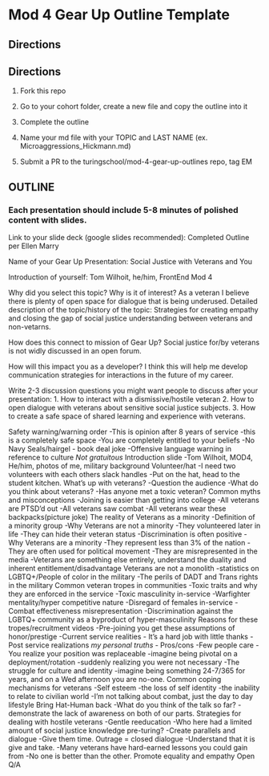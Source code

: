 # Mod 4 Gear Up Outline Template

## Directions

 ## Directions

  1) Fork this repo
  
  2) Go to your cohort folder, create a new file and copy the outline into it

  3) Complete the outline 

  4) Name your md file with your TOPIC and LAST NAME (ex.   Microaggressions_Hickmann.md)

  5)  Submit a PR to the turingschool/mod-4-gear-up-outlines repo, tag EM


## OUTLINE

### Each presentation should include 5-8 minutes of polished content with slides. 
  
  Link to your slide deck (google slides recommended): Completed Outline per Ellen Marry
  
  Name of your Gear Up Presentation: Social Justice with Veterans and You
  
  Introduction of yourself: Tom Wilhoit, he/him, FrontEnd Mod 4
  
  Why did you select this topic?  Why is it of interest? As a veteran I believe there is plenty of open space for dialogue that is being underused.
  Detailed description of the topic/history of the topic: Strategies for creating empathy and closing the gap of social justice understanding between veterans and non-vetarns.
  
  How does this connect to mission of Gear Up? Social justice for/by veterans is not widly discussed in an open forum.
  
  How will this impact you as a developer? I think this will help me develop communication strategies for interactions in the future of my career.
  
  Write 2-3 discussion questions you might want people to discuss after your presentation:
    1. How to interact with a dismissive/hostile veteran
    2. How to open dialogue with veterans about sensitive social justice subjects. 
    3. How to create a safe space of shared learning and experience with veterans.
    
    
Safety warning/warning order
	-This is opinion after 8 years of service
	-this is a completely safe space
	-You are completely entitled to your beliefs
	-No Navy Seals/hairgel - book deal joke
	-Offensive language warning in reference to culture *Not gratuitous*
Introduction slide 
	-Tom Wilhoit, MOD4, He/him, photos of me, military background
Volunteer/hat
	-I need two volunteers with each others slack handles
	-Put on the hat, head to the student kitchen.
What’s up with veterans?
	-Question the audience
		-What do you think about veterans?
		-Has anyone met a toxic veteran?
Common myths and misconceptions
	-Joining is easier than getting into college
	-All veterans are PTSD’d out
	-All veterans saw combat
	-All veterans wear these backpacks(picture joke)
The reality of Veterans as a minority
	-Definition of a  minority group
	-Why Veterans are not a minority
		-They volunteered later in life
		-They can hide their veteran status
		-Discrimination is often positive
	-Why Veterans are a minority
		-They represent less than 3% of the nation
		-They are often used for political movement
		-They are misrepresented in the media
	-Veterans are something else entirely, understand the duality and inherent entitlement/disadvantage
Veterans are not a monolith
	-statistics on LGBTQ+/People of color in the military
	-The perils of DADT and Trans rights in the military
Common veteran tropes in communities
	-Toxic traits and why they are enforced in the service
		-Toxic masculinity in-service
			-Warfighter mentality/hyper competitive nature
		-Disregard of females in-service
			-Combat effectiveness misrepresentation 
		-Discrimination against the LGBTQ+ community as a byproduct of hyper-masculinity 
Reasons for these tropes/recruitment videos
	-Pre-joining you get these assumptions of honor/prestige
	-Current service realities - It’s a hard job with little thanks
	-Post service realizations  *my personal truths* - Pros/cons
		-Few people care
		-You realize your position was replaceable 
			-imagine being pivotal on a deployment/rotation
			-suddenly realizing you were not necessary
	-The struggle for culture and identity
		-imagine being something 24-7/365 for years, and on a Wed afternoon you are no-one.
Common coping mechanisms for veterans
	-Self esteem
	-the loss of self identity 
	-the inability to relate to civilian world
		-I’m not talking about combat, just the day to day lifestyle 
Bring Hat-Human back
	-What do you think of the talk so far?
	-demonstrate the lack of awareness on both of our parts.
Strategies for dealing with hostile veterans
	-Gentle reeducation
		-Who here had a limited amount of social justice knowledge pre-turing?
		-Create parallels and dialogue
		-Give them time. Outrage = closed dialogue 
		-Understand that it is give and take. 
		-Many veterans have hard-earned lessons you could gain from
		-No one is better than the other. Promote equality and empathy
Open Q/A
